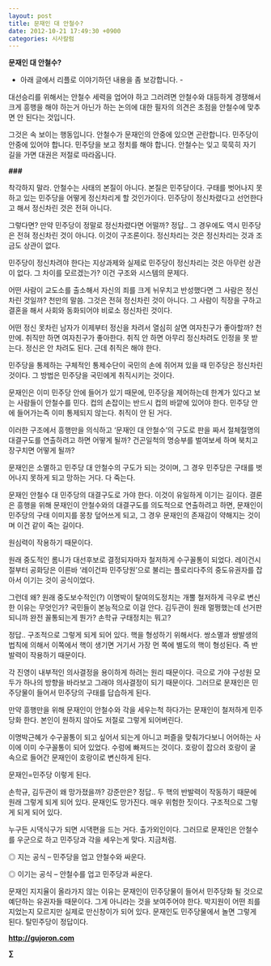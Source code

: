 ```yaml
---
layout: post
title: 문재인 대 안철수?
date: 2012-10-21 17:49:30 +0900
categories: 시사칼럼
---
```

**문재인 대 안철수?** 

 - 아래 글에서 리플로 이야기하던 내용을 좀 보강합니다. - 

 대선승리를 위해서는 안철수 세력을 업어야 하고 그러려면 안철수와 대등하게 경쟁해서 크게 흥행을 해야 하는거 아닌가 하는 논의에 대한 필자의 의견은 초점을 안철수에 맞추면 안 된다는 것입니다. 

 그것은 속 보이는 행동입니다. 안철수가 문재인의 안중에 있으면 곤란합니다. 민주당이 안중에 있어야 합니다. 민주당을 보고 정치를 해야 합니다. 안철수는 잊고 묵묵히 자기 길을 가면 대권은 저절로 따라옵니다. 



**###** 

 착각하지 말라. 안철수는 사태의 본질이 아니다. 본질은 민주당이다. 구태를 벗어나지 못하고 있는 민주당을 어떻게 정신차리게 할 것인가이다. 민주당이 정신차렸다고 선언한다고 해서 정신차린 것은 전혀 아니다. 

 그렇다면? 만약 민주당이 정말로 정신차렸다면 어떨까? 정답.. 그 경우에도 역시 민주당은 전혀 정신차린 것이 아니다. 이것이 구조론이다. 정신차리는 것은 정신차리는 것과 조금도 상관이 없다. 

 민주당이 정신차려야 한다는 지상과제와 실제로 민주당이 정신차리는 것은 아무런 상관이 없다. 그 차이를 모르겠는가? 이건 구조와 시스템의 문제다. 

 어떤 사람이 교도소를 출소해서 자신의 죄를 크게 뉘우치고 반성했다면 그 사람은 정신차린 것일까? 천만의 말씀. 그것은 전혀 정신차린 것이 아니다. 그 사람이 직장을 구하고 결혼을 해서 사회와 동화되어야 비로소 정신차린 것이다. 

 어떤 정신 못차린 남자가 이제부터 정신을 차려서 열심히 살면 여자친구가 좋아할까? 천만에. 취직만 하면 여자친구가 좋아한다. 취직 안 하면 아무리 정신차려도 인정을 못 받는다. 정신은 안 차려도 된다. 근데 취직은 해야 한다. 

 민주당을 통제하는 구체적인 통제수단이 국민의 손에 쥐어져 있을 때 민주당은 정신차린 것이다. 그 방법은 민주당을 국민에게 취직시키는 것이다. 

 문재인은 이미 민주당 안에 들어가 있기 때문에, 민주당을 제어하는데 한계가 있다고 보는 사람들이 안철수를 민다. 컵의 손잡이는 반드시 컵의 바깥에 있어야 한다. 민주당 안에 들어가는즉 이미 통제되지 않는다. 취직이 안 된 거다. 

 이러한 구조에서 흥행만을 의식하고 ‘문재인 대 안철수’의 구도로 판을 짜서 절체절명의 대결구도를 연출하려고 하면 어떻게 될까? 건곤일척의 명승부를 벌여보세 하며 북치고 장구치면 어떻게 될까? 

 문재인은 소멸하고 민주당 대 안철수의 구도가 되는 것이며, 그 경우 민주당은 구태를 벗어나지 못하게 되고 망하는 거다. 다 죽는다. 

 문재인 안철수 대 민주당의 대결구도로 가야 한다. 이것이 유일하게 이기는 길이다. 결론은 흥행을 위해 문재인이 안철수와의 대결구도를 의도적으로 연출하려고 하면, 문재인이 민주당의 구태 이미지를 몽창 덮어쓰게 되고, 그 경우 문재인의 존재감이 약해지는 것이며 이건 같이 죽는 길이다. 

 원심력이 작용하기 때문이다. 

 원래 중도적인 롬니가 대선후보로 결정되자마자 철저하게 수구꼴통이 되었다. 레이건시절부터 공화당은 이른바 ‘레이건파 민주당원’으로 불리는 플로리다주의 중도유권자를 잡아서 이기는 것이 공식이었다. 

 그런데 왜? 원래 중도보수적인(?) 이명박이 탈여의도정치는 개뿔 철저하게 극우로 변신한 이유는 무엇인가? 국민들이 본능적으로 이걸 안다. 김두관이 원래 멀쩡했는데 선거판 되니까 완전 꼴통되는게 뭔가? 손학규 구태정치는 뭐고? 

 정답.. 구조적으로 그렇게 되게 되어 있다. 핵을 형성하기 위해서다. 쌍소멸과 쌍발생의 법칙에 의해서 이쪽에서 핵이 생기면 거기서 가장 먼 쪽에 별도의 핵이 형성된다. 즉 반발력이 작용하기 때문이다. 

 각 진영이 내부적인 의사결정을 용이하게 하려는 원리 때문이다. 극으로 가야 구성원 모두가 하나의 방향을 바라보고 그래야 의사결정이 되기 때문이다. 그러므로 문재인은 민주당물이 들어서 민주당의 구태를 답습하게 된다. 

 만약 흥행만을 위해 문재인이 안철수와 각을 세우는척 하다가는 문재인이 철저하게 민주당화 한다. 본인이 원하지 않아도 저절로 그렇게 되어버린다. 

 이명박근혜가 수구꼴통이 되고 싶어서 되는게 아니고 퍼즐을 맞춰가다보니 어어하는 사이에 이미 수구꼴통이 되어 있었다. 수렁에 빠져드는 것이다. 호랑이 잡으러 호랑이 굴 속으로 들어간 문재인이 호랑이로 변신하게 된다. 

 문재인=민주당 이렇게 된다. 

 손학규, 김두관이 왜 망가졌을까? 강준만은? 정답.. 두 핵의 반발력이 작동하기 때문에 원래 그렇게 되게 되어 있다. 문재인도 망가진다. 매우 위험한 짓이다. 구조적으로 그렇게 되게 되어 있다. 

 누구든 시댁식구가 되면 시댁편을 드는 거다. 출가외인이다. 그러므로 문재인은 안철수를 우군으로 하고 민주당과 각을 세우는게 맞다. 지금처럼. 

 ◎ 지는 공식 – 민주당을 업고 안철수와 싸운다.

   
◎ 이기는 공식 – 안철수를 업고 민주당과 싸운다. 

 문재인 지지율이 올라가지 않는 이유는 문재인이 민주당물이 들어서 민주당화 될 것으로 예단하는 유권자들 때문이다. 그게 아니라는 것을 보여주어야 한다. 박지원이 어떤 죄를 지었는지 모르지만 실제로 만신창이가 되어 있다. 문재인도 민주당물에서 놀면 그렇게 된다. 탈민주당이 정답이다. 



  
  
  

  




<a style="COLOR: rgb(51,51,51)" href="?mid=WaytoWin" target="_self"></a>







**<a style="COLOR: rgb(51,51,51)" href="http://gujoron.com/" target="_blank">http://gujoron.com</a>**  


**∑**